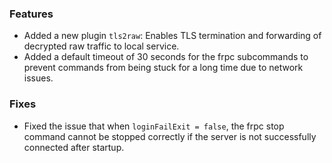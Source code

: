 ### Features

* Added a new plugin `tls2raw`: Enables TLS termination and forwarding of decrypted raw traffic to local service.
* Added a default timeout of 30 seconds for the frpc subcommands to prevent commands from being stuck for a long time due to network issues.

### Fixes

* Fixed the issue that when `loginFailExit = false`, the frpc stop command cannot be stopped correctly if the server is not successfully connected after startup.
